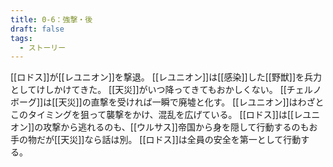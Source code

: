 ```yaml
---
title: 0-6：強撃・後
draft: false
tags:
  - ストーリー
---
```

[[ロドス]]が[[レユニオン]]を撃退。
[[レユニオン]]は[[感染]]した[[野獣]]を兵力としてけしかけてきた。
[[天災]]がいつ降ってきてもおかしくない。
[[チェルノボーグ]]は[[天災]]の直撃を受ければ一瞬で廃墟と化す。
[[レユニオン]]はわざとこのタイミングを狙って襲撃をかけ、混乱を広げている。
[[ロドス]]は[[レユニオン]]の攻撃から逃れるのも、[[ウルサス]]帝国から身を隠して行動するのもお手の物だが[[天災]]なら話は別。
[[ロドス]]は全員の安全を第一として行動する。